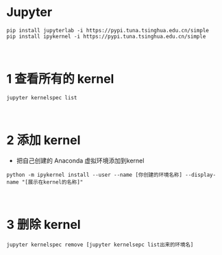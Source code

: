&emsp;
# Jupyter
```shell
pip install jupyterlab -i https://pypi.tuna.tsinghua.edu.cn/simple 
pip install ipykernel -i https://pypi.tuna.tsinghua.edu.cn/simple 
```

&emsp;
# 1 查看所有的 kernel
```shell
jupyter kernelspec list
```


&emsp;
# 2 添加 kernel
- 把自己创建的 Anaconda 虚拟环境添加到kernel

```shell
python -m ipykernel install --user --name [你创建的环境名称] --display-name "[展示在kernel的名称]"
```

&emsp;
# 3 删除 kernel
```
jupyter kernelspec remove [jupyter kernelsepc list出来的环境名]
```